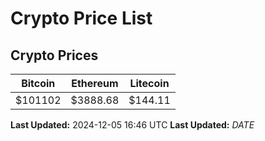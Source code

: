 # Crypto Price List

## Crypto Prices
| Bitcoin | Ethereum | Litecoin |
| ------- | -------- | -------- |
| $101102 | $3888.68 | $144.11 |
**Last Updated:** 2024-12-05 16:46 UTC
**Last Updated:** $DATE$
